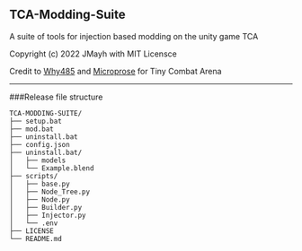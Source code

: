 ## TCA-Modding-Suite
A suite of tools for injection based modding on the unity game TCA

Copyright (c) 2022 JMayh with MIT Licensce

Credit to [Why485](https://twitter.com/Why485) and [Microprose](https://www.microprose.com/games/tiny-combat-arena/) for Tiny Combat Arena

___
###Release file structure
```
TCA-MODDING-SUITE/
├── setup.bat
├── mod.bat
├── uninstall.bat
├── config.json
├── uninstall.bat/
│   ├── models
│   └── Example.blend
├── scripts/
│   ├── base.py
│   ├── Node_Tree.py
│   ├── Node.py
│   ├── Builder.py
│   ├── Injector.py
│   └── .env
├── LICENSE
└── README.md
```



